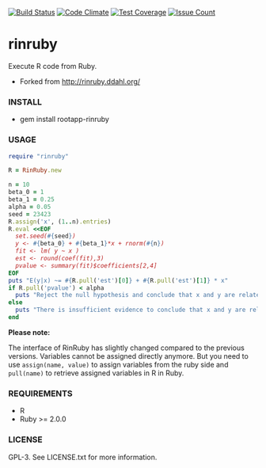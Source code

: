 [![Build Status](https://travis-ci.org/sebastianzillessen/rinruby.svg?branch=master)](https://travis-ci.org/sebastianzillessen/rinruby)
[![Code Climate](https://codeclimate.com/github/sebastianzillessen/rinruby/badges/gpa.svg)](https://codeclimate.com/github/sebastianzillessen/rinruby)
[![Test Coverage](https://codeclimate.com/github/sebastianzillessen/rinruby/badges/coverage.svg)](https://codeclimate.com/github/sebastianzillessen/rinruby/coverage)
[![Issue Count](https://codeclimate.com/github/sebastianzillessen/rinruby/badges/issue_count.svg)](https://codeclimate.com/github/sebastianzillessen/rinruby)

# rinruby

Execute R code from Ruby.

* Forked from http://rinruby.ddahl.org/

### INSTALL

* gem install rootapp-rinruby

### USAGE


```ruby
require "rinruby"

R = RinRuby.new

n = 10
beta_0 = 1
beta_1 = 0.25
alpha = 0.05
seed = 23423
R.assign('x', (1..n).entries)
R.eval <<EOF
  set.seed(#{seed})
  y <- #{beta_0} + #{beta_1}*x + rnorm(#{n})
  fit <- lm( y ~ x )
  est <- round(coef(fit),3)
  pvalue <- summary(fit)$coefficients[2,4]
EOF
puts "E(y|x) ~= #{R.pull('est')[0]} + #{R.pull('est')[1]} * x"
if R.pull('pvalue') < alpha
  puts "Reject the null hypothesis and conclude that x and y are related."
else
  puts "There is insufficient evidence to conclude that x and y are related."
end
```

**Please note:**

The interface of RinRuby has slightly changed compared to the previous versions. 
Variables cannot be assigned directly anymore. But you need to use `assign(name, value)` to assign variables from the ruby side and `pull(name)` to retrieve assigned variables in R in Ruby. 

### REQUIREMENTS

* R
* Ruby >= 2.0.0 
### LICENSE

GPL-3. See LICENSE.txt for more information.
